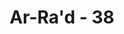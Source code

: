 ---
title: "Ar-Ra'd - 38"
no: 38
arabic_no: ٣٨
ayah: وَلَقَدْ اَرْسَلْنَا رُسُلًا مِّنْ قَبْلِكَ وَجَعَلْنَا لَهُمْ اَزْوَاجًا وَّذُرِّيَّةً ۗوَمَا كَانَ لِرَسُوْلٍ اَنْ يَّأْتِيَ بِاٰيَةٍ اِلَّا بِاِذْنِ اللّٰهِ ۗلِكُلِّ اَجَلٍ كِتَابٌ 
translation: "Dan sungguh, Kami telah mengutus beberapa rasul sebelum engkau (Muhammad) dan Kami berikan kepada mereka istri-istri dan keturunan. Tidak ada hak bagi seorang rasul mendatangkan sesuatu bukti (mukjizat) melainkan dengan izin Allah. Untuk setiap masa ada Kitab (tertentu)."
tafsir: "Dalam ayat ini Allah swt menjelaskan bahwa Dia telah mengutus rasul-rasul sebelum Nabi Muhammad saw dan mereka beristri dan berketurunan.\n\nHal ini menunjukkan bahwa kehidupan berkeluarga dan berketurunan adalah hal yang wajar dan merupakan sunatullah bagi makhluk-Nya yang hidup di muka bumi ini. Sunatullah ini juga berlaku bagi para nabi dan rasul-Nya. Hidup berkeluarga tidak boleh dianggap sebagai penghalang dalam perjuangan, baik demi kemajuan pribadi, masyarakat, maupun bangsa. Bahkan pernikahan menurut ajaran Islam, selain bertujuan untuk melanjut-kan keturunan, juga berfungsi memberikan ketenangan, ketenteraman, dan kestabilan hidup. Pernikahan juga mempererat silaturrahim antara keluarga-keluarga yang bersangkutan dan dapat menjadi sarana dakwah Islamiyah, sebagaimana yang dilakukan oleh Rasulullah saw.\n\nKarena hidup berkeluarga adalah suatu yang wajar dan merupakan sunatullah, maka manusia tidak boleh menentangnya. Oleh sebab itu, adalah keliru apabila ada pemimpin agama yang mempunyai anggapan bahwa mereka harus menjauhi hidup berkeluarga, agar tidak mengganggu dalam menjalankan agama. Sikap hidup membujang atau tabattul adalah hal-hal yang tidak dikenal dalam agama Islam, bahkan sangat ditentang. Perkawinan dan anak merupakan nikmat dan rahmat Allah kepada hamba-Nya. Oleh karena itu, perkawinan dan keluarga perlu dipelihara dan dilestarikan sebaik-baiknya.\n\nDalam satu riwayat disebutkan bahwa orang-orang Yahudi mencela Nabi Muhammad saw karena beliau mempunyai beberapa orang istri. Mereka mengatakan kalau benar-benar Muhammad adalah nabi dan rasul, tentu ia akan menyibukkan diri dengan tugas-tugas kenabiannya saja dan tidak akan mempedulikan perempuan. Mereka juga meminta bermacam-macam bukti tentang kenabiannya, selain Al-Quran yang menjadi mukjizatnya. Allah swt telah membantah mereka dengan menegaskan bahwa Nabi Muhammad bukanlah rasul Allah yang pertama, melainkan sebelum itu Allah swt telah mengutus beberapa rasul dan semuanya adalah manusia biasa yang membutuhkan makan, minum, berkeluarga dan berketurunan, serta melakukan perbuatan-perbuatan yang dilakukan oleh orang-orang lainnya, berjalan di pasar, dan sebagainya. Dalam hal ini, Allah swt memerintahkan kepada Nabi Muhammad saw untuk menegaskan:\n\nSesungguhnya aku ini hanya seorang manusia seperti kamu, yang telah menerima wahyu. (al-Kahf/18: 110)\n\nKemudian, dalam ayat ini ditegaskan tentang kewajaran dan kebolehan para rasul itu hidup berkeluarga dan berketurunan. Allah menegaskan bahwa Dia mengaruniai mereka istri dan keturunan.\n\nDalam suatu hadis yang diriwayatkan oleh Imam al-Bukhari dan Imam Muslim dari Anas bin Malik disebutkan bahwa Nabi Muhammad saw bersabda:\n\nAdapun aku, aku berpuasa dan berbuka, aku salat di waktu malam, juga tidur, aku juga makan daging dan juga menikahi wanita; maka siapa yang tidak suka kepada sunahku (jalan kehidupanku) tiadalah ia termasuk umatku. (Riwayat al-Bukhari dan Muslim)\n\nAdapun ayat-ayat atau bukti-bukti kenabian dan kerasulan yang dituntut orang-orang kafir kepada Nabi Muhammad saw dijawab berulang kali dalam Al-Quran, bahwa masalah tersebut adalah wewenang Allah semata. Para rasul hanya memperlihatkan mukjizatnya dengan seizin Allah.\n\nMukjizat terbesar Nabi Muhammad saw adalah Al-Quran yang membawa ajaran-ajaran, hukum-hukum, dan peraturan-peraturan yang berperan menuntun manusia kepada kebahagiaan dunia dan akhirat. Al-Quran senantiasa terpelihara kemurniannya dan tidak satupun makhluk yang dapat menandinginya, baik dari sisi kandungannya maupun redaksi kebahasaannya.\n\nAyat-ayat atau bukti-bukti dan mukjizat tidak muncul begitu saja, melainkan harus sesuai dengan hikmah Allah dan selaras dengan masanya. Masing-masing masa tersebut mempunyai ciri tersendiri yang telah ditetapkan Allah. Setiap peristiwa yang terjadi di alam ini mengikuti ketentuan atau takdir-Nya, baik mengenai waktu, tempat, cara, maupun sebab-sebab terjadinya. Mukjizat tidak akan muncul sebelum waktu yang telah ditetapkan Allah. Ajal seseorang, rezeki, dan peristiwa-peristiwa yang dialami di dunia dan di akhirat terjadi sesuai dengan ketentuan Allah. Manusia tidak dapat meminta agar ajalnya datang lebih cepat ataupun lebih lambat dari apa yang telah ditetapkan Allah dalam takdir-Nya."
---